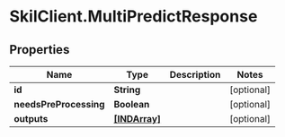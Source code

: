 # SkilClient.MultiPredictResponse

## Properties

Name | Type | Description | Notes
------------ | ------------- | ------------- | -------------
**id** | **String** |  | [optional] 
**needsPreProcessing** | **Boolean** |  | [optional] 
**outputs** | [**[INDArray]**](INDArray.md) |  | [optional] 


